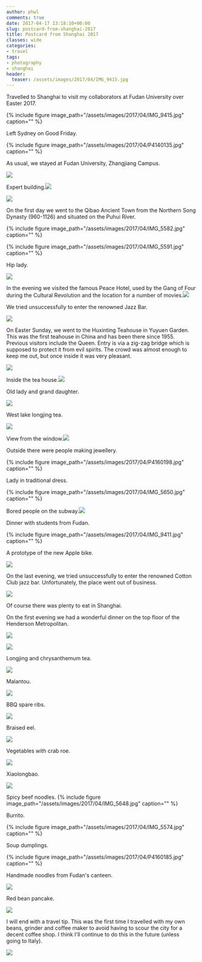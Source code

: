 ```yaml
---
author: phwl
comments: true
date: 2017-04-17 13:18:10+00:00
slug: postcard-from-shanghai-2017
title: Postcard from Shanghai 2017
classes: wide
categories:
- travel
tags:
- photography
- shanghai
header:
  teaser: /assets/images/2017/04/IMG_9415.jpg
---
```


Travelled to Shanghai to visit my collaborators at Fudan University over Easter 2017. 

{% include figure image_path="/assets/images/2017/04/IMG_9415.jpg" caption="" %}

<!-- more -->

Left Sydney on Good Friday.

{% include figure image_path="/assets/images/2017/04/P4140135.jpg" caption="" %}

As usual, we stayed at Fudan University, Zhangjiang Campus.

![](/assets/images/2017/04/IMG_5653.jpg)

Expert building.![](/assets/images/2017/04/IMG_5571.jpg)

![](/assets/images/2017/04/P4150183.jpg)

On the first day we went to the Qibao Ancient Town from the Northern Song Dynasty (960-1126) and situated on the Puhui River.

{% include figure image_path="/assets/images/2017/04/IMG_5582.jpg" caption="" %}

{% include figure image_path="/assets/images/2017/04/IMG_5591.jpg" caption="" %}

Hip lady.

![](/assets/images/2017/04/P4150158.jpg)

In the evening we visited the famous Peace Hotel, used by the Gang of Four during the Cultural Revolution and the location for a number of movies.![](/assets/images/2017/04/P4150164.jpg)

We tried unsuccessfully to enter the renowned Jazz Bar.

![](/assets/images/2017/04/P4150171.jpg)

On Easter Sunday, we went to the Huxinting Teahouse in Yuyuen Garden. This was the first teahouse in China and has been there since 1955. Previous visitors include the Queen. Entry is via a zig-zag bridge which is supposed to protect it from evil spirits. The crowd was almost enough to keep me out, but once inside it was very pleasant.

![](/assets/images/2017/04/P4160188.jpg)

Inside the tea house.![](/assets/images/2017/04/P4160190.jpg)

Old lady and grand daughter.

![](/assets/images/2017/04/IMG_5641.jpg)

West lake longjing tea.

![](/assets/images/2017/04/IMG_5640.jpg)

View from the window.![](/assets/images/2017/04/P4160192.jpg)

Outside there were people making jewellery.

{% include figure image_path="/assets/images/2017/04/P4160198.jpg" caption="" %}

Lady in traditional dress.

{% include figure image_path="/assets/images/2017/04/IMG_5650.jpg" caption="" %}

Bored people on the subway.![](/assets/images/2017/04/IMG_5608.jpg)

Dinner with students from Fudan.

{% include figure image_path="/assets/images/2017/04/IMG_9411.jpg" caption="" %}

A prototype of the new Apple bike.

![](/assets/images/2017/04/IMG_5668.jpg)

On the last evening, we tried unsuccessfully to enter the renowned Cotton Club jazz bar. Unfortunately, the place went out of business.

![](/assets/images/2017/04/IMG_5672.jpg)

Of course there was plenty to eat in Shanghai.

On the first evening we had a wonderful dinner on the top floor of the Henderson Metropolitan.

![](/assets/images/2017/04/IMG_5651.jpg)

![](/assets/images/2017/04/IMG_5622.jpg)

Longjing and chrysanthemum tea.

![](/assets/images/2017/04/IMG_5612.jpg)

Malantou.

![](/assets/images/2017/04/IMG_5613.jpg)

BBQ spare ribs.

![](/assets/images/2017/04/IMG_5617.jpg)

Braised eel.

![](/assets/images/2017/04/IMG_5620.jpg)

Vegetables with crab roe.

![](/assets/images/2017/04/IMG_5618.jpg)

Xiaolongbao.

![](/assets/images/2017/04/IMG_5614.jpg)

Spicy beef noodles.
{% include figure image_path="/assets/images/2017/04/IMG_5648.jpg" caption="" %}

Burrito.

{% include figure image_path="/assets/images/2017/04/IMG_5574.jpg" caption="" %}

Soup dumplings.

{% include figure image_path="/assets/images/2017/04/P4160185.jpg" caption="" %}

Handmade noodles from Fudan's canteen.

![](/assets/images/2017/04/IMG_5655.jpg)

Red bean pancake.

![](/assets/images/2017/04/IMG_5669.jpg)

I will end with a travel tip. This was the first time I travelled with my own beans, grinder and coffee maker to avoid having to scour the city for a decent coffee shop. I think I'll continue to do this in the future (unless going to Italy).

![](/assets/images/2017/04/IMG_5631.jpg)

